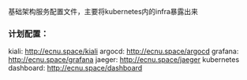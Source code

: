 基础架构服务配置文件，主要将kubernetes内的infra暴露出来
### 计划配置：
kiali: http://ecnu.space/kiali
argocd: http://ecnu.space/argocd
grafana: http://ecnu.space/grafana
jaeger: http://ecnu.space/jaeger
kubernetes dashboard: http://ecnu.space/dashboard